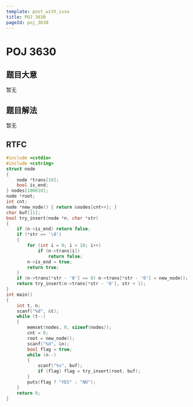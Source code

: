 ```yaml
---
template: post_with_isso
title: POJ 3630
pageId: poj_3630
---
```


# POJ 3630
<span id="poem"></span><script>$(function(){$.ajax('/api/poem?rnd='+Date.now()+Math.random()).done(function(data){$('#poem').text(data);});});</script>
## 题目大意
暂无

## 题目解法
暂无

## RTFC

```cpp
#include <cstdio>
#include <cstring>
struct node
{
    node *trans[10];
    bool is_end;
} nodes[100010];
node *root;
int cnt;
node *new_node() { return &nodes[cnt++]; }
char buf[11];
bool try_insert(node *n, char *str)
{
    if (n->is_end) return false;
    if (*str == '\0')
    {
        for (int i = 0; i < 10; i++)
            if (n->trans[i])
                return false;
        n->is_end = true;
        return true;
    }
    if (n->trans[*str - '0'] == 0) n->trans[*str - '0'] = new_node();
    return try_insert(n->trans[*str - '0'], str + 1);
}
int main()
{
    int t, n;
    scanf("%d", &t);
    while (t--)
    {
        memset(nodes, 0, sizeof(nodes));
        cnt = 0;
        root = new_node();
        scanf("%d", &n);
        bool flag = true;
        while (n--)
        {
            scanf("%s", buf);
            if (flag) flag = try_insert(root, buf);
        }
        puts(flag ? "YES" : "NO");
    }
    return 0;
}
```
<div id="__comment"></div>
